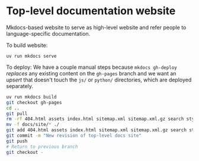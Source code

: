 # Top-level documentation website

Mkdocs-based website to serve as high-level website and refer people to language-specific documentation.

To build website:

```
uv run mkdocs serve
```

To deploy: We have a couple manual steps because `mkdocs gh-deploy` _replaces_
any existing content on the `gh-pages` branch and we want an _upsert_ that
doesn't touch the `js/` or `python/` directories, which are deployed separately.

```bash
uv run mkdocs build
git checkout gh-pages
cd ..
git pull
rm -rf 404.html assets index.html sitemap.xml sitemap.xml.gz search stylesheets
mv -f docs/site/* ./
git add 404.html assets index.html sitemap.xml sitemap.xml.gz search stylesheets rust
git commit -m "New revision of top-level docs site"
git push
# Return to previous branch
git checkout -
```
